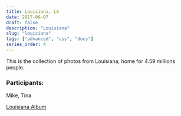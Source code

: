 ```yaml
---
title: Louisiana, LA
date: 2017-06-07
draft: false
description: "Louisiana"
slug: "louisiana"
tags: ["advanced", "css", "docs"]
series_order: 4
---
```


This is the collection of photos from Louisiana, home for 4.59 millions people.

### Participants:
Mike, Tina

[Louisiana Album](https://goo.gl/photos/pgvQV31h2wHFarTN7)
